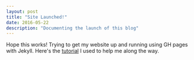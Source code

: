 ```yaml
---
layout: post
title: "Site Launched!"
date: 2016-05-22
description: "Documenting the launch of this blog"
---
```

Hope this works! Trying to get my website up and running using GH pages with Jekyll. Here's the [tutorial](http://jmcglone.com/guides/github-pages/) I used to help me along the way.

